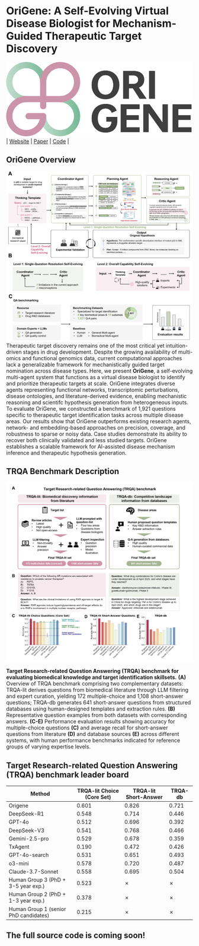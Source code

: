 # OriGene: A Self-Evolving Virtual Disease Biologist for Mechanism-Guided Therapeutic Target Discovery

![Image](src/OriGene.png)
| [Website](https://GENTEL-lab.io/OriGene) | [Paper](https://www.paperexample.com) | [Code](https://github.com/GENTEL-lab/OriGene) |

## OriGene Overview
![Image](src/OriGene_architecture.jpg)
Therapeutic target discovery remains one of the most critical yet intuition-driven stages in drug development. Despite the growing availability of 
multi-omics and functional genomics data, current computational approaches lack a generalizable framework for mechanistically guided target 
nomination across disease types. Here, we present **OriGene**, a self-evolving multi-agent system that functions as a virtual disease biologist to 
identify and prioritize therapeutic targets at scale. OriGene integrates diverse agents representing functional networks, transcriptomic perturbations, 
disease ontologies, and literature-derived evidence, enabling mechanistic reasoning and scientifc hypothesis generation from heterogeneous inputs. 
To evaluate OriGene, we constructed a benchmark of 1,921 questions specific to therapeutic target identification tasks across multiple disease areas. 
Our results show that OriGene outperforms existing research agents, network- and embedding-based approaches on precision, coverage, and robustness to 
sparse or noisy data. Case studies demonstrate its ability to recover both clinically validated and less studied targets. OriGene establishes 
a scalable framework for AI-assisted disease mechanism inference and therapeutic hypothesis generation.

## TRQA Benchmark Description
![Image](src/OriGene_benchmark.jpg)

**Target Research-related Question Answering (TRQA) benchmark for evaluating biomedical knowledge and target identification skillsets.**
**(A)** Overview of TRQA benchmark comprising two complementary datasets: TRQA-lit derives questions from biomedical literature through LLM filtering and expert curation, yielding 172 multiple-choice and 1,108 short-answer questions; TRQA-db generates 641 short-answer questions from structured databases using human-designed templates and extraction rules.
**(B)** Representative question examples from both datasets with corresponding answers.
**(C-E)** Performance evaluation results showing accuracy for multiple-choice questions **(C)** and average recall for short-answer questions from literature **(D)** and database sources **(E)** across different systems, with human performance benchmarks indicated for reference groups of varying expertise levels.

## Target Research-related Question Answering (TRQA) benchmark leader board
| Method             | TRQA-lit Choice (Core Set) | TRQA-lit Short-Answer  | TRQA-db  |
|--------------------|----------------------------------|--------------------------------|------------------|
| Origene            | 0.601                            | 0.826                          | 0.721            |
| DeepSeek-R1        | 0.548                            | 0.714                          | 0.446            |
| GPT-4o             | 0.512                            | 0.696                          | 0.392            |
| DeepSeek-V3        | 0.541                            | 0.768                          | 0.466            |
| Gemini-2.5-pro     | 0.529                            | 0.678                          | 0.359            |
| TxAgent            | 0.190                            | 0.472                          | 0.426            |
| GPT-4o-search      | 0.531                            | 0.651                          | 0.493            |
| o3-mini            | 0.578                            | 0.720                          | 0.487            |
| Claude-3.7-Sonnet  | 0.558                            | 0.695                          | 0.504            |
| Human Group 3 (PhD + 3-5 year exp.)  | 0.523                            | ✗                          | ✗            |
| Human Group 2 (PhD + 1-3 year exp.)  | 0.378                            | ✗                          | ✗            |
| Human Group 1 (senior PhD candidates)  | 0.215                            | ✗                          | ✗            |

## The full source code is coming soon!
